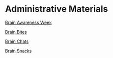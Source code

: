 # Administrative Materials

[Brain Awareness Week](Brain_Awareness_Week/README.md)

[Brain Bites](Brain_Bites/README.md)

[Brain Chats](Brain_Chats/README.md)

[Brain Snacks](Brain_Snacks/README.md)
